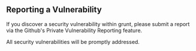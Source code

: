 ## Reporting a Vulnerability

If you discover a security vulnerability within grunt, please submit a report via the Github's Private Vulnerability Reporting feature.

All security vulnerabilities will be promptly addressed.
